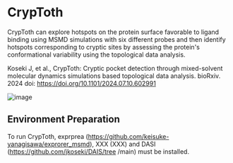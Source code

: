 # CrypToth
CrypToth can explore hotspots on the protein surface favorable to ligand binding using MSMD simulations with six different probes and then identify hotspots corresponding to cryptic sites by assessing the protein's conformational variability using the topological data analysis. 

Koseki J, et al., CrypToth: Cryptic pocket detection through mixed-solvent molecular dynamics simulations based topological data analysis. bioRxiv. 2024 doi: https://doi.org/10.1101/2024.07.10.602991

![image](https://github.com/user-attachments/assets/ea300d6d-c5cf-43e3-a920-1a10667fcd9b)

## Environment Preparation
To run CrypToth, exprprea (https://github.com/keisuke-yanagisawa/exprorer_msmd), XXX (XXX) and DASI (https://github.com/jkoseki/DAIS/tree /main) must be installed. 



